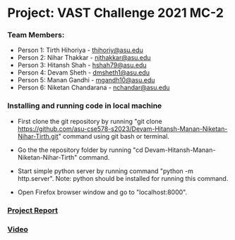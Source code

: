 # Project: VAST Challenge 2021 MC-2

### Team Members:
- Person 1: Tirth Hihoriya - thihoriy@asu.edu
- Person 2: Nihar Thakkar - njthakkar@asu.edu
- Person 3: Hitansh Shah - hshah79@asu.edu
- Person 4: Devam Sheth - dmsheth1@asu.edu
- Person 5: Manan Gandhi - mgandh10@asu.edu
- Person 6: Niketan Chandarana - nchandar@asu.edu

### Installing and running code in local machine

- First clone the git repository by running "git clone https://github.com/asu-cse578-s2023/Devam-Hitansh-Manan-Niketan-Nihar-Tirth.git" command using git bash or terminal.

- Go the the repository folder by running "cd Devam-Hitansh-Manan-Niketan-Nihar-Tirth" command.

- Start simple python server by running command "python -m http.server". Note: python should be installed for running this command.

- Open Firefox browser window and go to "localhost:8000".

### [Project Report](https://docs.google.com/document/d/1_R_ygCEY0ZkCn-aUuypwIZvURobctY-NOcmI_ee9_N0/edit?usp=sharing)

### [Video]()

